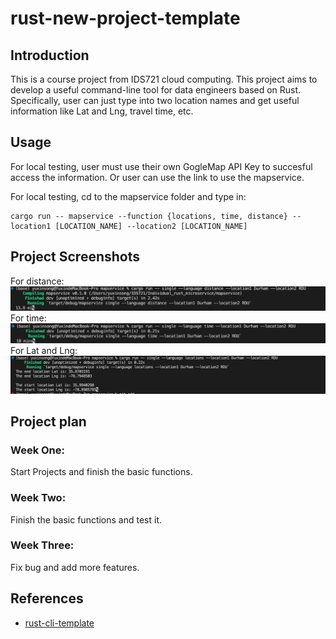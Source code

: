 # rust-new-project-template
## Introduction
This is a course project from IDS721 cloud computing. This project aims to develop a useful command-line tool for data engineers based on Rust. Specifically, user can just type into two location names and get useful information like Lat and Lng, travel time, etc.

## Usage
For local testing, user must use their own GogleMap API Key to succesful access the information. Or user can use the link to use the mapservice.

For local testing, cd to the mapservice folder and type in:
```
cargo run -- mapservice --function {locations, time, distance} --location1 [LOCATION_NAME] --location2 [LOCATION_NAME]
```

## Project Screenshots
For distance:
![alt text](src/sh1.png)
For time:
![alt text](src/sh2.png)
For Lat and Lng:
![alt text](src/sh3.png)
## Project plan
### Week One:
Start Projects and finish the basic functions.
### Week Two:
Finish the basic functions and test it.
### Week Three:
Fix bug and add more features.

## References
* [rust-cli-template](https://github.com/kbknapp/rust-cli-template)
